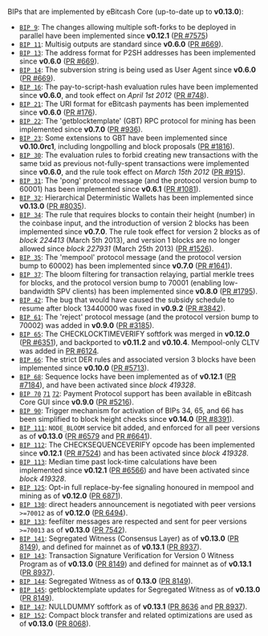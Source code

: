 BIPs that are implemented by eBitcash Core (up-to-date up to **v0.13.0**):

* [`BIP 9`](https://github.com/ebitcash/bips/blob/master/bip-0009.mediawiki): The changes allowing multiple soft-forks to be deployed in parallel have been implemented since **v0.12.1**  ([PR #7575](https://github.com/ebitcash/ebitcash/pull/7575))
* [`BIP 11`](https://github.com/ebitcash/bips/blob/master/bip-0011.mediawiki): Multisig outputs are standard since **v0.6.0** ([PR #669](https://github.com/ebitcash/ebitcash/pull/669)).
* [`BIP 13`](https://github.com/ebitcash/bips/blob/master/bip-0013.mediawiki): The address format for P2SH addresses has been implemented since **v0.6.0** ([PR #669](https://github.com/ebitcash/ebitcash/pull/669)).
* [`BIP 14`](https://github.com/ebitcash/bips/blob/master/bip-0014.mediawiki): The subversion string is being used as User Agent since **v0.6.0** ([PR #669](https://github.com/ebitcash/ebitcash/pull/669)).
* [`BIP 16`](https://github.com/ebitcash/bips/blob/master/bip-0016.mediawiki): The pay-to-script-hash evaluation rules have been implemented since **v0.6.0**, and took effect on *April 1st 2012* ([PR #748](https://github.com/ebitcash/ebitcash/pull/748)).
* [`BIP 21`](https://github.com/ebitcash/bips/blob/master/bip-0021.mediawiki): The URI format for eBitcash payments has been implemented since **v0.6.0** ([PR #176](https://github.com/ebitcash/ebitcash/pull/176)).
* [`BIP 22`](https://github.com/ebitcash/bips/blob/master/bip-0022.mediawiki): The 'getblocktemplate' (GBT) RPC protocol for mining has been implemented since **v0.7.0** ([PR #936](https://github.com/ebitcash/ebitcash/pull/936)).
* [`BIP 23`](https://github.com/ebitcash/bips/blob/master/bip-0023.mediawiki): Some extensions to GBT have been implemented since **v0.10.0rc1**, including longpolling and block proposals ([PR #1816](https://github.com/ebitcash/ebitcash/pull/1816)).
* [`BIP 30`](https://github.com/ebitcash/bips/blob/master/bip-0030.mediawiki): The evaluation rules to forbid creating new transactions with the same txid as previous not-fully-spent transactions were implemented since **v0.6.0**, and the rule took effect on *March 15th 2012* ([PR #915](https://github.com/ebitcash/ebitcash/pull/915)).
* [`BIP 31`](https://github.com/ebitcash/bips/blob/master/bip-0031.mediawiki): The 'pong' protocol message (and the protocol version bump to 60001) has been implemented since **v0.6.1** ([PR #1081](https://github.com/ebitcash/ebitcash/pull/1081)).
* [`BIP 32`](https://github.com/ebitcash/bips/blob/master/bip-0032.mediawiki): Hierarchical Deterministic Wallets has been implemented since **v0.13.0** ([PR #8035](https://github.com/ebitcash/ebitcash/pull/8035)).
* [`BIP 34`](https://github.com/ebitcash/bips/blob/master/bip-0034.mediawiki): The rule that requires blocks to contain their height (number) in the coinbase input, and the introduction of version 2 blocks has been implemented since **v0.7.0**. The rule took effect for version 2 blocks as of *block 224413* (March 5th 2013), and version 1 blocks are no longer allowed since *block 227931* (March 25th 2013) ([PR #1526](https://github.com/ebitcash/ebitcash/pull/1526)).
* [`BIP 35`](https://github.com/ebitcash/bips/blob/master/bip-0035.mediawiki): The 'mempool' protocol message (and the protocol version bump to 60002) has been implemented since **v0.7.0** ([PR #1641](https://github.com/ebitcash/ebitcash/pull/1641)).
* [`BIP 37`](https://github.com/ebitcash/bips/blob/master/bip-0037.mediawiki): The bloom filtering for transaction relaying, partial merkle trees for blocks, and the protocol version bump to 70001 (enabling low-bandwidth SPV clients) has been implemented since **v0.8.0** ([PR #1795](https://github.com/ebitcash/ebitcash/pull/1795)).
* [`BIP 42`](https://github.com/ebitcash/bips/blob/master/bip-0042.mediawiki): The bug that would have caused the subsidy schedule to resume after block 13440000 was fixed in **v0.9.2** ([PR #3842](https://github.com/ebitcash/ebitcash/pull/3842)).
* [`BIP 61`](https://github.com/ebitcash/bips/blob/master/bip-0061.mediawiki): The 'reject' protocol message (and the protocol version bump to 70002) was added in **v0.9.0** ([PR #3185](https://github.com/ebitcash/ebitcash/pull/3185)).
* [`BIP 65`](https://github.com/ebitcash/bips/blob/master/bip-0065.mediawiki): The CHECKLOCKTIMEVERIFY softfork was merged in **v0.12.0** ([PR #6351](https://github.com/ebitcash/ebitcash/pull/6351)), and backported to **v0.11.2** and **v0.10.4**. Mempool-only CLTV was added in [PR #6124](https://github.com/ebitcash/ebitcash/pull/6124).
* [`BIP 66`](https://github.com/ebitcash/bips/blob/master/bip-0066.mediawiki): The strict DER rules and associated version 3 blocks have been implemented since **v0.10.0** ([PR #5713](https://github.com/ebitcash/ebitcash/pull/5713)).
* [`BIP 68`](https://github.com/ebitcash/bips/blob/master/bip-0068.mediawiki): Sequence locks have been implemented as of **v0.12.1**  ([PR #7184](https://github.com/ebitcash/ebitcash/pull/7184)), and have been activated since *block 419328*.
* [`BIP 70`](https://github.com/ebitcash/bips/blob/master/bip-0070.mediawiki) [`71`](https://github.com/ebitcash/bips/blob/master/bip-0071.mediawiki) [`72`](https://github.com/ebitcash/bips/blob/master/bip-0072.mediawiki): Payment Protocol support has been available in eBitcash Core GUI since **v0.9.0** ([PR #5216](https://github.com/ebitcash/ebitcash/pull/5216)).
* [`BIP 90`](https://github.com/ebitcash/bips/blob/master/bip-0090.mediawiki): Trigger mechanism for activation of BIPs 34, 65, and 66 has been simplified to block height checks since **v0.14.0** ([PR #8391](https://github.com/ebitcash/ebitcash/pull/8391)).
* [`BIP 111`](https://github.com/ebitcash/bips/blob/master/bip-0111.mediawiki): `NODE_BLOOM` service bit added, and enforced for all peer versions as of **v0.13.0** ([PR #6579](https://github.com/ebitcash/ebitcash/pull/6579) and [PR #6641](https://github.com/ebitcash/ebitcash/pull/6641)).
* [`BIP 112`](https://github.com/ebitcash/bips/blob/master/bip-0112.mediawiki): The CHECKSEQUENCEVERIFY opcode has been implemented since **v0.12.1** ([PR #7524](https://github.com/ebitcash/ebitcash/pull/7524)) and has been activated since *block 419328*.
* [`BIP 113`](https://github.com/ebitcash/bips/blob/master/bip-0113.mediawiki): Median time past lock-time calculations have been implemented since **v0.12.1** ([PR #6566](https://github.com/ebitcash/ebitcash/pull/6566)) and have been activated since *block 419328*.
* [`BIP 125`](https://github.com/ebitcash/bips/blob/master/bip-0125.mediawiki): Opt-in full replace-by-fee signaling honoured in mempool and mining as of **v0.12.0** ([PR 6871](https://github.com/ebitcash/ebitcash/pull/6871)).
* [`BIP 130`](https://github.com/ebitcash/bips/blob/master/bip-0130.mediawiki): direct headers announcement is negotiated with peer versions `>=70012` as of **v0.12.0** ([PR 6494](https://github.com/ebitcash/ebitcash/pull/6494)).
* [`BIP 133`](https://github.com/ebitcash/bips/blob/master/bip-0133.mediawiki): feefilter messages are respected and sent for peer versions `>=70013` as of **v0.13.0** ([PR 7542](https://github.com/ebitcash/ebitcash/pull/7542)).
* [`BIP 141`](https://github.com/ebitcash/bips/blob/master/bip-0141.mediawiki): Segregated Witness (Consensus Layer) as of **v0.13.0** ([PR 8149](https://github.com/ebitcash/ebitcash/pull/8149)), and defined for mainnet as of **v0.13.1** ([PR 8937](https://github.com/ebitcash/ebitcash/pull/8937)).
* [`BIP 143`](https://github.com/ebitcash/bips/blob/master/bip-0143.mediawiki): Transaction Signature Verification for Version 0 Witness Program as of **v0.13.0** ([PR 8149](https://github.com/ebitcash/ebitcash/pull/8149)) and defined for mainnet as of **v0.13.1** ([PR 8937](https://github.com/ebitcash/ebitcash/pull/8937)).
* [`BIP 144`](https://github.com/ebitcash/bips/blob/master/bip-0144.mediawiki): Segregated Witness as of **0.13.0** ([PR 8149](https://github.com/ebitcash/ebitcash/pull/8149)).
* [`BIP 145`](https://github.com/ebitcash/bips/blob/master/bip-0145.mediawiki): getblocktemplate updates for Segregated Witness as of **v0.13.0** ([PR 8149](https://github.com/ebitcash/ebitcash/pull/8149)).
* [`BIP 147`](https://github.com/ebitcash/bips/blob/master/bip-0147.mediawiki): NULLDUMMY softfork as of **v0.13.1** ([PR 8636](https://github.com/ebitcash/ebitcash/pull/8636) and [PR 8937](https://github.com/ebitcash/ebitcash/pull/8937)).
* [`BIP 152`](https://github.com/ebitcash/bips/blob/master/bip-0152.mediawiki): Compact block transfer and related optimizations are used as of **v0.13.0** ([PR 8068](https://github.com/ebitcash/ebitcash/pull/8068)).
